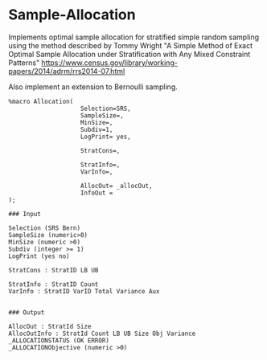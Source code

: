 # Sample-Allocation

Implements optimal sample allocation for stratified simple random sampling using the method described by Tommy Wright "A Simple Method of Exact Optimal Sample Allocation 
under Stratification with Any Mixed Constraint Patterns"
https://www.census.gov/library/working-papers/2014/adrm/rrs2014-07.html

Also implement an extension to Bernoulli sampling.

```SAS
%macro Allocation(
					Selection=SRS,
					SampleSize=,
					MinSize=,
					Subdiv=1,
					LogPrint= yes,
				
					StratCons=,

					StratInfo=,
					VarInfo=,

					AllocOut= _allocOut,
					InfoOut = 
);

### Input 

Selection (SRS Bern)
SampleSize (numeric>0)
MinSize (numeric >0)
Subdiv (integer >= 1)
LogPrint (yes no)

StratCons : StratID LB UB 

StratInfo : StratID Count 
VarInfo : StratID VarID Total Variance Aux


### Output

AllocOut : StratId Size
AllocOutInfo : StratId Count LB UB Size Obj Variance
_ALLOCATIONSTATUS (OK ERROR)
_ALLOCATIONObjective (numeric >0) 


```
